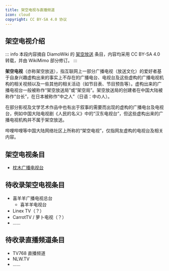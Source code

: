 ```yaml
---
title: 架空电视与直播频道
icon: cloud
copyright: CC BY-SA 4.0 协议
---
```


## 架空电视介绍

::: info
本段内容摘自 DiamoWiki 的 [架空放送](https://diamowiki.miraheze.org/wiki/架空放送) 条目，内容均采用 CC BY-SA 4.0 转载，并由 WikiMimo 部分修订。
:::

**架空电视**（亦称架空放送），指互联网上一部分广播电视（放送文化）的爱好者基于自身兴趣虚构出来的事实上不存在的广播电台、电视台及这些虚构的广播电视机构的相关视频以及一些其他的相关活动（如节目表、节目预告等）。虚构出来的广播电视台一般被称作“架空放送局”或“架空局”。架空放送局的创建者在中国大陆被称作“台长”，在日本被称作“中之人”（日语：中の人）。

在部分影视及文学艺术作品中也有出于叙事的需要而出现的虚构的广播电台及电视台，例如中国大陆电视剧《人民的名义》中的“汉东电视台”，但这些虚构出来的广播电视机构并不属于架空放送。

哔哩哔哩等中国大陆网络社区上所称的“架空电视”，仅指网友虚构的电视台及相关内容。

## 架空电视条目

- [枕木广播电视台](zrt.md)


## 待收录架空电视条目

- 喜羊羊广播电视总台
  - 喜羊羊电视台
- Linex TV（？）
- CarrotTV / 萝卜电视（？）
- ……

## 待收录直播频道条目

- TV768 直播频道
- NLW.TV
- ……
